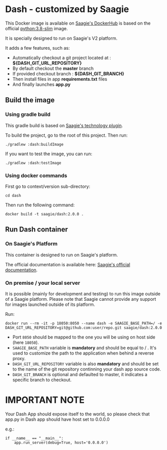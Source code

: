 # Dash - customized by Saagie

This Docker image is available on [Saagie's DockerHub](https://hub.docker.com/r/saagie/dash) is based on the official [python:3.8-slim](https://hub.docker.com/_/python) image.

It is specially designed to run on Saagie's V2 platform.

It adds a few features, such as:
* Automatically checkout a git project located at : **${DASH_GIT_URL_REPOSITORY}**
* By default checkout the **master** branch
* If provided checkout branch : **${DASH_GIT_BRANCH}**
* Then install files in app **requirements.txt** files 
* And finally launches **app.py**


## Build the image

### Using gradle build

This gradle build is based on [Saagie's technology plugin](https://github.com/saagie/technologies-plugin).

To build the project, go to the root of this project.
Then run:

```
./gradlew :dash:buildImage
```

If you want to test the image, you can run:
```
./gradlew :dash:testImage
```

### Using docker commands

First go to context/version sub-directory:

```
cd dash
```

Then run the following command:
```
docker build -t saagie/dash:2.0.0 .
```

## Run Dash container

### On Saagie's Platform

This container is designed to run on Saagie's platform.

The official documentation is available here: [Saagie's official documentation](https://docs.saagie.io/product/latest/sdk/index.html).

### On premise / your local server

It is possible (mainly for development and testing) to run this image outside of a Saagie platform.
Please note that Saagie cannot provide any support for images launched outside of its platform.

Run:
```
docker run --rm -it -p 18050:8050 --name dash -e SAAGIE_BASE_PATH=/ -e DASH_GIT_URL_REPOSITORY=git@github.com:user/repo.git saagie/dash:2.0.0
```

- Port `8050` should be mapped to the one you will be using on host side (here `18050`).
- `SAAGIE_BASE_PATH` variable is **mandatory** and should be equal to / . It's used to customize the path to the application when behind a reverse proxy.
- `DASH_GIT_URL_REPOSITORY` variable is also **mandatory** and should be set to the name of the git repository continning your dash app source code.
- `DASH_GIT_BRANCH` is optional and defaulted to master, it indicates a specific branch to checkout.

# IMPORTANT NOTE

Your Dash App should expose itself to the world, so please check that app.py in Dash app should have host set to 0.0.0.0

e.g.:
```
if __name__ == "__main__":
    app.run_server(debug=True, host='0.0.0.0')
```